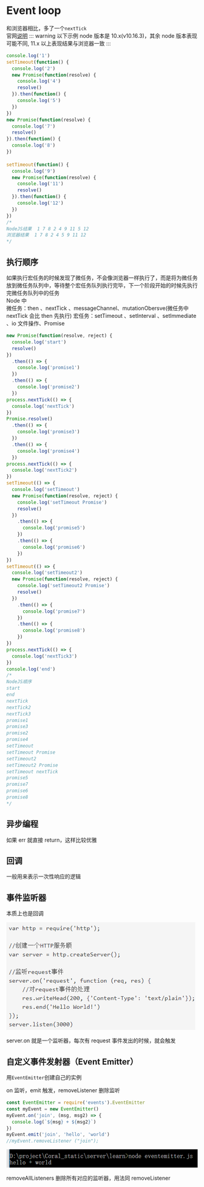 # Event loop

和浏览器相比，多了一个`nextTick`  
官网[说明](https://github.com/nodejs/nodejs.org/blob/master/locale/zh-cn/docs/guides/event-loop-timers-and-nexttick.md)
::: warning
以下示例 node 版本是 10.x(v10.16.3)，其余 node 版本表现可能不同, 11.x 以上表现结果与浏览器一致
:::

```js
console.log('1')
setTimeout(function() {
  console.log('2')
  new Promise(function(resolve) {
    console.log('4')
    resolve()
  }).then(function() {
    console.log('5')
  })
})
new Promise(function(resolve) {
  console.log('7')
  resolve()
}).then(function() {
  console.log('8')
})

setTimeout(function() {
  console.log('9')
  new Promise(function(resolve) {
    console.log('11')
    resolve()
  }).then(function() {
    console.log('12')
  })
})
/*
NodeJS结果  1 7 8 2 4 9 11 5 12
浏览器结果  1 7 8 2 4 5 9 11 12
*/
```

## 执行顺序

如果执行宏任务的时候发现了微任务，不会像浏览器一样执行了，而是将为微任务放到微任务队列中，等待整个宏任务队列执行完毕，下一个阶段开始的时候先执行完微任务队列中的任务  
Node 中  
微任务：then 、nextTick 、messageChannel、mutationObersve(微任务中 nextTick 会比 then 先执行)
宏任务：setTimeout 、setInterval 、setImmediate 、io 文件操作、Promise

```js
new Promise(function(resolve, reject) {
  console.log('start')
  resolve()
})
  .then(() => {
    console.log('promise1')
  })
  .then(() => {
    console.log('promise2')
  })
process.nextTick(() => {
  console.log('nextTick')
})
Promise.resolve()
  .then(() => {
    console.log('promise3')
  })
  .then(() => {
    console.log('promise4')
  })
process.nextTick(() => {
  console.log('nextTick2')
})
setTimeout(() => {
  console.log('setTimeout')
  new Promise(function(resolve, reject) {
    console.log('setTimeout Promise')
    resolve()
  })
    .then(() => {
      console.log('promise5')
    })
    .then(() => {
      console.log('promise6')
    })
})
setTimeout(() => {
  console.log('setTimeout2')
  new Promise(function(resolve, reject) {
    console.log('setTimeout2 Promise')
    resolve()
  })
    .then(() => {
      console.log('promise7')
    })
    .then(() => {
      console.log('promise8')
    })
})
process.nextTick(() => {
  console.log('nextTick3')
})
console.log('end')
/*
NodeJS顺序
start
end
nextTick
nextTick2
nextTick3
promise1
promise3
promise2
promise4
setTimeout
setTimeout Promise
setTimeout2
setTimeout2 Promise
setTimeout nextTick
promise5
promise7
promise6
promise8
*/
```

## 异步编程

如果 err 就直接 return，这样比较优雅

## 回调

一般用来表示一次性响应的逻辑

## 事件监听器

本质上也是回调

![](../images/7a763b53e2951ed4922b48ff811ce186.png)

server.on 就是一个监听器，每次有 request 事件发出的时候，就会触发

## 自定义事件发射器（Event Emitter）

用`EventEmitter`创建自己的实例

on 监听，emit 触发，removeListener 删除监听

```js
const EventEmitter = require('events').EventEmitter
const myEvent = new EventEmitter()
myEvent.on('join', (msg, msg2) => {
  console.log(`${msg} + ${msg2}`)
})
myEvent.emit('join', 'hello', 'world')
//myEvent.removeListener ("join");
```

![](../images/2e68b435c61d4dde9113b1916c9832bf.png)

removeAllListeners 删除所有对应的监听器，用法同 removeListener
